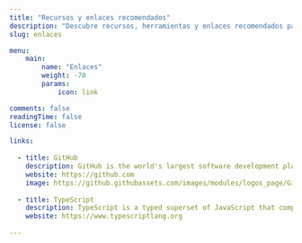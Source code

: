 ```yaml
---
title: "Recursos y enlaces recomendados"
description: "Descubre recursos, herramientas y enlaces recomendados para ciberseguridad, administración de sistemas y desarrollo."
slug: enlaces

menu:
    main:
        name: "Enlaces"
        weight: -70
        params:
            icon: link

comments: false
readingTime: false
license: false

links:
  
  - title: GitHub
    description: GitHub is the world's largest software development platform.
    website: https://github.com
    image: https://github.githubassets.com/images/modules/logos_page/GitHub-Mark.png
    
  - title: TypeScript
    description: TypeScript is a typed superset of JavaScript that compiles to plain JavaScript.
    website: https://www.typescriptlang.org
    
---
```


